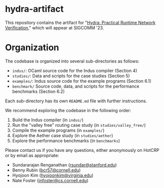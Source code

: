 # hydra-artifact

This repository contains the artifact for "[Hydra: Practical Runtime Network Verification](https://www.cs.cornell.edu/~jnfoster/papers/hydra.pdf)," which will appear at SIGCOMM '23.

# Organization

The codebase is organized into several sub-directories as follows:

* `indus/`: OCaml source code for the Indus compiler (Section 4)
* `studies/`: Data and scripts for the case studies  (Section 5)
* `examples/`: Indus source code for the example programs (Section 6.1)
* `benchmark/` Source code, data, and scripts for the performance benchmarks (Section 6.2)

Each sub-directory has its own `README.md` file with further instructions. 

We recommend exploring the codebase in the following order:
1. Build the Indus compiler (in `indus/`)
1. Run the "valley free" routing case study (in `studies/valley_free/`)
1. Compile the example programs (in `examples/`)
1. Explore the Aether case study (in `studies/aether`)
1. Explore the performance benchmarks (in `benchmarks`)

Please contact us if you have any questions, either anonymously on HotCRP or by email as appropriate:
* Sundararajan Renganathan (rsundar@stanford.edu)
* Benny Rubin (bcr57@cornell.edu)
* Hyojoon Kim (hyojoonkim@virginia.edu)
* Nate Foster (jnfoster@cs.cornell.edu)

